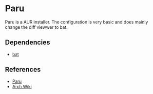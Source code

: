 # Paru

Paru is a AUR installer. The configuration is very basic and does mainly change
the diff viewwer to bat.

## Dependencies

- [bat](https://github.com/sharkdp/bat)

## References

- [Paru](https://github.com/Morganamilo/paru)
- [Arch Wiki](https://wiki.archlinux.org/title/AUR_helpers)
